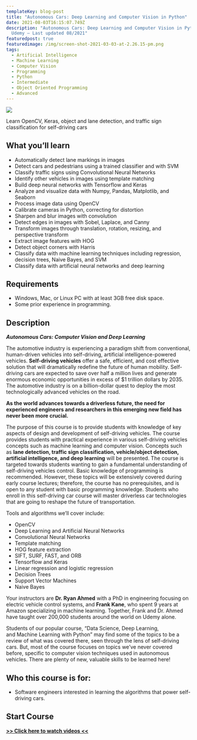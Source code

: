 ```yaml
---
templateKey: blog-post
title: "Autonomous Cars: Deep Learning and Computer Vision in Python"
date: 2021-08-03T16:15:07.749Z
description: "Autonomous Cars: Deep Learning and Computer Vision in Python —
  Udemy — Last updated 08/2021"
featuredpost: true
featuredimage: /img/screen-shot-2021-03-03-at-2.26.15-pm.png
tags:
  - Artificial Intelligence
  - Machine Learning
  - Computer Vision
  - Programming
  - Python
  - Intermediate
  - Object Oriented Programming
  - Advanced
---
```

![](/img/screen-shot-2021-03-03-at-2.26.15-pm.png)

<!--StartFragment-->

Learn OpenCV, Keras, object and lane detection, and traffic sign classification for self-driving cars

## What you’ll learn

* Automatically detect lane markings in images
* Detect cars and pedestrians using a trained classifier and with SVM
* Classify traffic signs using Convolutional Neural Networks
* Identify other vehicles in images using template matching
* Build deep neural networks with Tensorflow and Keras
* Analyze and visualize data with Numpy, Pandas, Matplotlib, and Seaborn
* Process image data using OpenCV
* Calibrate cameras in Python, correcting for distortion
* Sharpen and blur images with convolution
* Detect edges in images with Sobel, Laplace, and Canny
* Transform images through translation, rotation, resizing, and perspective transform
* Extract image features with HOG
* Detect object corners with Harris
* Classify data with machine learning techniques including regression, decision trees, Naive Bayes, and SVM
* Classify data with artificial neural networks and deep learning

## Requirements

* Windows, Mac, or Linux PC with at least 3GB free disk space.
* Some prior experience in programming.

## Description

***Autonomous Cars: Computer Vision and Deep Learning***

The automotive industry is experiencing a paradigm shift from conventional, human-driven vehicles into self-driving, artificial intelligence-powered vehicles. **Self-driving vehicles** offer a safe, efficient, and cost effective solution that will dramatically redefine the future of human mobility. Self-driving cars are expected to save over half a million lives and generate enormous economic opportunities in excess of $1 trillion dollars by 2035. The automotive industry is on a billion-dollar quest to deploy the most technologically advanced vehicles on the road.

**As the world advances towards a driverless future, the need for experienced engineers and researchers in this emerging new field has never been more crucial.**

The purpose of this course is to provide students with knowledge of key aspects of design and development of self-driving vehicles. The course provides students with practical experience in various self-driving vehicles concepts such as machine learning and computer vision. Concepts such as **lane detection, traffic sign classification, vehicle/object detection, artificial intelligence, and deep learning** will be presented. The course is targeted towards students wanting to gain a fundamental understanding of self-driving vehicles control. Basic knowledge of programming is recommended. However, these topics will be extensively covered during early course lectures; therefore, the course has no prerequisites, and is open to any student with basic programming knowledge. Students who enroll in this self-driving car course will master driverless car technologies that are going to reshape the future of transportation.

Tools and algorithms we’ll cover include:

* OpenCV
* Deep Learning and Artificial Neural Networks
* Convolutional Neural Networks
* Template matching
* HOG feature extraction
* SIFT, SURF, FAST, and ORB
* Tensorflow and Keras
* Linear regression and logistic regression
* Decision Trees
* Support Vector Machines
* Naive Bayes

Your instructors are **Dr. Ryan Ahmed** with a PhD in engineering focusing on electric vehicle control systems, and **Frank Kane**, who spent 9 years at Amazon specializing in machine learning. Together, Frank and Dr. Ahmed have taught over 200,000 students around the world on Udemy alone.

Students of our popular course, “Data Science, Deep Learning, and Machine Learning with Python” may find some of the topics to be a review of what was covered there, seen through the lens of self-driving cars. But, most of the course focuses on topics we’ve never covered before, specific to computer vision techniques used in autonomous vehicles. There are plenty of new, valuable skills to be learned here!

## Who this course is for:

* Software engineers interested in learning the algorithms that power self-driving cars.

## **Start Course**

**[\>> Click here to watch videos <<](https://www.fembed.com/p/wwdj-cngl164zz0)**

<!--EndFragment-->